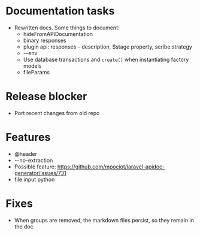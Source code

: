 # Documentation tasks
- Rewritten docs. Some things to document:
  - hideFromAPIDocumentation
  - binary responses
  - plugin api: responses - description, $stage property, scribe:strategy
  - --env
  - Use database transactions and `create()` when instantiating factory models
  - fileParams

# Release blocker
- Port recent changes from old repo

# Features
- @header
- --no-extraction
- Possible feature: https://github.com/mpociot/laravel-apidoc-generator/issues/731
- file input python

# Fixes
- When groups are removed, the markdown files persist, so they remain in the doc

